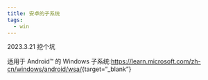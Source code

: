 ```yaml
---
title: 安卓的子系统
tags:
  - win
---
```


2023.3.21 挖个坑

适用于 Android™️ 的 Windows 子系统:<https://learn.microsoft.com/zh-cn/windows/android/wsa/>{target=“_blank”}
